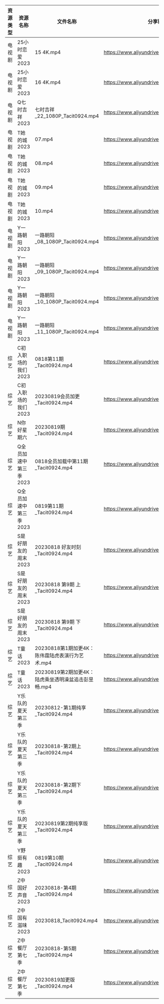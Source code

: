 | 资源类型 | 资源名称          | 文件名称                              | 分享链接                                      | 更新时间       |
| ---- | ------------- | --------------------------------- | ----------------------------------------- | ---------- |
| 电视剧  | 25小时恋爱2023    | 15 4K.mp4                         | https://www.aliyundrive.com/s/J3KM8L4y4EF | 2023-08-20 |
| 电视剧  | 25小时恋爱2023    | 16 4K.mp4                         | https://www.aliyundrive.com/s/J3KM8L4y4EF | 2023-08-20 |
| 电视剧  | Q七时吉祥2023     | 七时吉祥_22_1080P_Tacit0924.mp4       | https://www.aliyundrive.com/s/sVcBcZXyuFA | 2023-08-20 |
| 电视剧  | T她的城2023      | 07.mp4                            | https://www.aliyundrive.com/s/rbTYqKR1xg9 | 2023-08-20 |
| 电视剧  | T她的城2023      | 08.mp4                            | https://www.aliyundrive.com/s/rbTYqKR1xg9 | 2023-08-20 |
| 电视剧  | T她的城2023      | 09.mp4                            | https://www.aliyundrive.com/s/rbTYqKR1xg9 | 2023-08-20 |
| 电视剧  | T她的城2023      | 10.mp4                            | https://www.aliyundrive.com/s/rbTYqKR1xg9 | 2023-08-20 |
| 电视剧  | Y一路朝阳2023     | 一路朝阳_08_1080P_Tacit0924.mp4       | https://www.aliyundrive.com/s/525jafigtyj | 2023-08-20 |
| 电视剧  | Y一路朝阳2023     | 一路朝阳_09_1080P_Tacit0924.mp4       | https://www.aliyundrive.com/s/525jafigtyj | 2023-08-20 |
| 电视剧  | Y一路朝阳2023     | 一路朝阳_10_1080P_Tacit0924.mp4       | https://www.aliyundrive.com/s/525jafigtyj | 2023-08-20 |
| 电视剧  | Y一路朝阳2023     | 一路朝阳_11_1080P_Tacit0924.mp4       | https://www.aliyundrive.com/s/525jafigtyj | 2023-08-20 |
| 综艺   | C初入职场的我们2023  | 0818第11期_Tacit0924.mp4            | https://www.aliyundrive.com/s/pqc7pqfCNxC | 2023-08-20 |
| 综艺   | C初入职场的我们2023  | 20230819会员加更_Tacit0924.mp4        | https://www.aliyundrive.com/s/pqc7pqfCNxC | 2023-08-20 |
| 综艺   | N你好星期六        | 20230819期_Tacit0924.mp4           | https://www.aliyundrive.com/s/QGPr3eRo3pE | 2023-08-20 |
| 综艺   | Q全员加速中第三季2023 | 0818全员加载中第11期_Tacit0924.mp4       | https://www.aliyundrive.com/s/FvT7oNH6GCT | 2023-08-20 |
| 综艺   | Q全员加速中第三季2023 | 0819第11期_Tacit0924.mp4            | https://www.aliyundrive.com/s/FvT7oNH6GCT | 2023-08-20 |
| 综艺   | S是好朋友的周末2023  | 20230818 好友时刻_Tacit0924.mp4       | https://www.aliyundrive.com/s/hypxLH7n14j | 2023-08-20 |
| 综艺   | S是好朋友的周末2023  | 20230818 第9期 上_Tacit0924.mp4      | https://www.aliyundrive.com/s/hypxLH7n14j | 2023-08-20 |
| 综艺   | S是好朋友的周末2023  | 20230818 第9期 下_Tacit0924.mp4      | https://www.aliyundrive.com/s/hypxLH7n14j | 2023-08-20 |
| 综艺   | T童话2023       | 20230818第1期加更4K：陈伟霆陆虎表演行为艺术.mp4   | https://www.aliyundrive.com/s/fFoZet5PGkd | 2023-08-20 |
| 综艺   | T童话2023       | 20230819第2期加更4K：陆虎乘坐透明澡盆追击彭昱畅.mp4 | https://www.aliyundrive.com/s/fFoZet5PGkd | 2023-08-20 |
| 综艺   | Y乐队的夏天第三季     | 20230812-第1期纯享_Tacit0924.mp4      | https://www.aliyundrive.com/s/81XwrEvUQLQ | 2023-08-20 |
| 综艺   | Y乐队的夏天第三季     | 20230818-第2期上_Tacit0924.mp4       | https://www.aliyundrive.com/s/81XwrEvUQLQ | 2023-08-20 |
| 综艺   | Y乐队的夏天第三季     | 20230818-第2期下_Tacit0924.mp4       | https://www.aliyundrive.com/s/81XwrEvUQLQ | 2023-08-20 |
| 综艺   | Y乐队的夏天第三季     | 20230819第2期纯享版_Tacit0924.mp4      | https://www.aliyundrive.com/s/81XwrEvUQLQ | 2023-08-20 |
| 综艺   | Y野挺有趣2023     | 0819第10期_Tacit0924.mp4            | https://www.aliyundrive.com/s/gk5rkpQXjcL | 2023-08-20 |
| 综艺   | Z中国好声音2023    | 20230818-第4期_Tacit0924.mp4        | https://www.aliyundrive.com/s/q47nz1QFkwP | 2023-08-20 |
| 综艺   | Z中国有滋味2023    | 20230818_Tacit0924.mp4            | https://www.aliyundrive.com/s/EDni6GQcnsU | 2023-08-20 |
| 综艺   | Z中餐厅第七季       | 20230818-第5期_Tacit0924.mp4        | https://www.aliyundrive.com/s/25GFy8VFsb6 | 2023-08-20 |
| 综艺   | Z中餐厅第七季       | 20230819加更版_Tacit0924.mp4         | https://www.aliyundrive.com/s/25GFy8VFsb6 | 2023-08-20 |
